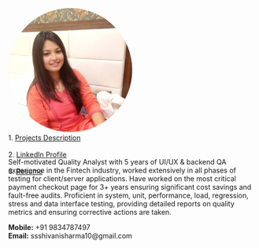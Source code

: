 <div class="row" style="height:290px">
  <div class="column" style="width:50%">
    <img src="/images/my_pic.jpg" alt="Avatar" style="width: 260px; border-radius: 80%"><br>
  </div>
  <div class="column" style="width:50%">
    1. <a href="https://docs.google.com/spreadsheets/d/1cqnQtk0iNMu_QEe1E56HM6Ull4Ce1Rb6mboTw1yW2W4/edit?usp=sharing">
          Projects Description
        </a>
        <br>
        <br>
   2. <a href="https://www.linkedin.com/in/shivanisharma123">
        LinkedIn Profile
      </a> 
      <br>
      <br>
   3. <a href="https://drive.google.com/file/d/170WPMHcFX5yJD1_aCyQd9DNcfu6UTVlX/view?usp=share_link">
        Resume
      </a>
      <br>
    <br>
   </div>
  </div>
  
  
   
   
   <p>
Self-motivated Quality Analyst with 5 years of  UI/UX & backend QA experience in the Fintech industry, worked extensively in all        phases of testing for client/server applications. Have worked on the most critical payment checkout page for 3+ years ensuring significant cost savings and fault-free audits. Proficient in system, unit, performance, load, regression, stress and data interface testing, providing detailed reports on quality metrics and ensuring corrective actions are taken.
    </p>
 
 <p>
   <b>Mobile:</b> +91 9834787497<br>
   <b>Email:</b>  ssshivanisharma10@gmail.com
  </p>
